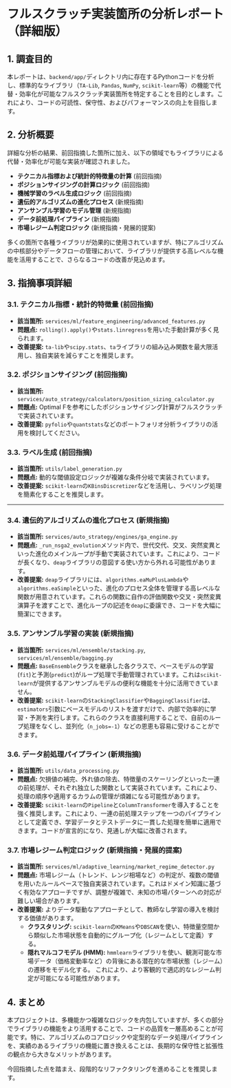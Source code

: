 # フルスクラッチ実装箇所の分析レポート（詳細版）

## 1. 調査目的

本レポートは、`backend/app/`ディレクトリ内に存在するPythonコードを分析し、標準的なライブラリ（`TA-Lib`, `Pandas`, `NumPy`, `scikit-learn`等）の機能で代替・効率化が可能なフルスクラッチ実装箇所を特定することを目的とします。これにより、コードの可読性、保守性、およびパフォーマンスの向上を目指します。

## 2. 分析概要

詳細な分析の結果、前回指摘した箇所に加え、以下の領域でもライブラリによる代替・効率化が可能な実装が確認されました。

- **テクニカル指標および統計的特徴量の計算** (前回指摘)
- **ポジションサイジングの計算ロジック** (前回指摘)
- **機械学習のラベル生成ロジック** (前回指摘)
- **遺伝的アルゴリズムの進化プロセス** (新規指摘)
- **アンサンブル学習のモデル管理** (新規指摘)
- **データ前処理パイプライン** (新規指摘)
- **市場レジーム判定ロジック** (新規指摘・発展的提案)

多くの箇所で各種ライブラリが効果的に使用されていますが、特にアルゴリズムの中核部分やデータフローの管理において、ライブラリが提供する高レベルな機能を活用することで、さらなるコードの改善が見込めます。

## 3. 指摘事項詳細

### 3.1. テクニカル指標・統計的特徴量 (前回指摘)

- **該当箇所:** `services/ml/feature_engineering/advanced_features.py`
- **問題点:** `rolling().apply()`や`stats.linregress`を用いた手動計算が多く見られます。
- **改善提案:** `ta-lib`や`scipy.stats`、`ta`ライブラリの組み込み関数を最大限活用し、独自実装を減らすことを推奨します。

### 3.2. ポジションサイジング (前回指摘)

- **該当箇所:** `services/auto_strategy/calculators/position_sizing_calculator.py`
- **問題点:** Optimal Fを参考にしたポジションサイジング計算がフルスクラッチで実装されています。
- **改善提案:** `pyfolio`や`quantstats`などのポートフォリオ分析ライブラリの活用を検討してください。

### 3.3. ラベル生成 (前回指摘)

- **該当箇所:** `utils/label_generation.py`
- **問題点:** 動的な閾値設定ロジックが複雑な条件分岐で実装されています。
- **改善提案:** `scikit-learn`の`KBinsDiscretizer`などを活用し、ラベリング処理を簡素化することを推奨します。

---

### 3.4. 遺伝的アルゴリズムの進化プロセス (新規指摘)

- **該当箇所:** `services/auto_strategy/engines/ga_engine.py`
- **問題点:** `_run_nsga2_evolution`メソッド内で、世代交代、交叉、突然変異といった進化のメインループが手動で実装されています。これにより、コードが長くなり、`deap`ライブラリの意図する使い方から外れる可能性があります。
- **改善提案:** `deap`ライブラリには、`algorithms.eaMuPlusLambda`や`algorithms.eaSimple`といった、進化のプロセス全体を管理する高レベルな関数が用意されています。これらの関数に自作の評価関数や交叉・突然変異演算子を渡すことで、進化ループの記述を`deap`に委譲でき、コードを大幅に簡潔にできます。

### 3.5. アンサンブル学習の実装 (新規指摘)

- **該当箇所:** `services/ml/ensemble/stacking.py`, `services/ml/ensemble/bagging.py`
- **問題点:** `BaseEnsemble`クラスを継承した各クラスで、ベースモデルの学習(`fit`)と予測(`predict`)がループ処理で手動管理されています。これは`scikit-learn`が提供するアンサンブルモデルの便利な機能を十分に活用できていません。
- **改善提案:** `scikit-learn`の`StackingClassifier`や`BaggingClassifier`は、`estimators`引数にベースモデルのリストを渡すだけで、内部で効率的に学習・予測を実行します。これらのクラスを直接利用することで、自前のループ処理をなくし、並列化（`n_jobs=-1`）などの恩恵も容易に受けることができます。

### 3.6. データ前処理パイプライン (新規指摘)

- **該当箇所:** `utils/data_processing.py`
- **問題点:** 欠損値の補完、外れ値の除去、特徴量のスケーリングといった一連の前処理が、それぞれ独立した関数として実装されています。これにより、処理の順序や適用するカラムの管理が煩雑になる可能性があります。
- **改善提案:** `scikit-learn`の`Pipeline`と`ColumnTransformer`を導入することを強く推奨します。これにより、一連の前処理ステップを一つのパイプラインとして定義でき、学習データとテストデータに一貫した処理を簡単に適用できます。コードが宣言的になり、見通しが大幅に改善されます。

### 3.7. 市場レジーム判定ロジック (新規指摘・発展的提案)

- **該当箇所:** `services/ml/adaptive_learning/market_regime_detector.py`
- **問題点:** 市場レジーム（トレンド、レンジ相場など）の判定が、複数の閾値を用いたルールベースで独自実装されています。これはドメイン知識に基づく有効なアプローチですが、調整が複雑で、未知の市場パターンへの対応が難しい場合があります。
- **改善提案:** よりデータ駆動なアプローチとして、教師なし学習の導入を検討する価値があります。
  - **クラスタリング:** `scikit-learn`の`KMeans`や`DBSCAN`を使い、特徴量空間から類似した市場状態を自動的にグループ化（レジームとして定義）する。
  - **隠れマルコフモデル (HMM):** `hmmlearn`ライブラリを使い、観測可能な市場データ（価格変動率など）の背後にある潜在的な市場状態（レジーム）の遷移をモデル化する。
  これにより、より客観的で適応的なレジーム判定が可能になる可能性があります。

## 4. まとめ

本プロジェクトは、多機能かつ複雑なロジックを内包していますが、多くの部分でライブラリの機能をより活用することで、コードの品質を一層高めることが可能です。特に、アルゴリズムのコアロジックや定型的なデータ処理パイプラインを、実績のあるライブラリの機能に置き換えることは、長期的な保守性と拡張性の観点から大きなメリットがあります。

今回指摘した点を踏まえ、段階的なリファクタリングを進めることを推奨します。